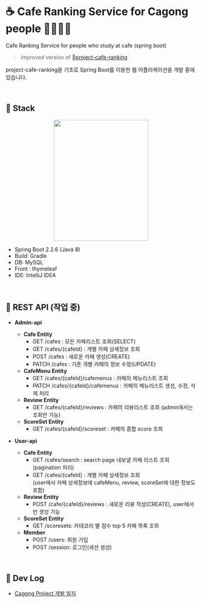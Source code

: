 # ☕ Cafe Ranking Service for Cagong people 👨‍💻👩‍💻

Cafe Ranking Service for people who study at cafe (spring boot)

> improved version of 🔗[project-cafe-ranking](https://github.com/hanbinleejoy/project-cafe-ranking)

project-cafe-ranking을 기초로 Spring Boot를 이용한 웹 어플리케이션을 개발 중에 있습니다.

<br>

## 🔖 Stack

<p align="center"><img src="https://user-images.githubusercontent.com/41675375/82345945-d15f1a80-9a30-11ea-92a6-a3b39b3e85f8.png" width="250" height="320"></p>

- Spring Boot 2.2.6 (Java 8)
- Build: Gradle
- DB: MySQL
- Front : thymeleaf
- IDE: IntelliJ IDEA

<br>

## 🔖 REST API (작업 중)

- **Admin-api**  
  - **Cafe Entity**
    - GET /cafes : 모든 카페리스트 조회(SELECT)
    - GET /cafes/{cafeId} : 개별 카페 상세정보 조회
    - POST /cafes : 새로운 카페 생성(CREATE)
    - PATCH /cafes : 기존 개별 카페의 정보 수정(UPDATE)
  - **CafeMenu Entity**
    - GET /cafes/{cafeId}/cafemenus : 카페의 메뉴리스트 조회
    - PATCH /cafes/{cafeId}/cafemenus : 카페의 메뉴리스트 생성, 수정, 삭제 처리
  - **Review Entity**
    - GET /cafes/{cafeId}/reviews : 카페의 리뷰리스트 조회 (admin에서는 조회만 가능)
  - **ScoreSet Entity**
    - GET /cafes/{cafeId}/scoreset : 카페의 종합 score 조회
  
- **User-api**
  - **Cafe Entity**
    - GET /cafes/search : search page 내보낼 카페 리스트 조회(pagination 처리)
    - GET /cafes/{cafeId} : 개별 카페 상세정보 조회  
      (user에서 카페 상세정보에 cafeMenu, review, scoreSet에 대한 정보도 포함)
  - **Review Entity**
    - POST /cafe/{cafeId}/reviews : 새로운 리뷰 작성(CREATE), user에서만 생성 가능
  - **ScoreSet Entity**
    - GET /scoresets: 카테코리 별 점수 top 5 카페 목록 조회
  - **Member**
    - POST /users: 회원 가입
    - POST /session: 로그인(세션 생성)
    
<br>

## 🔖 Dev Log
- [Cagong Project 개발 일지](https://github.com/hanbinleejoy/daily-dev-log/tree/master/project/cagong-ranking-project)
